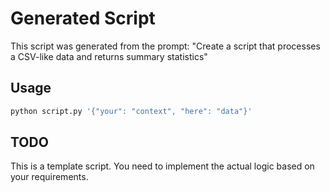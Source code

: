 # Generated Script

This script was generated from the prompt: "Create a script that processes a CSV-like data and returns summary statistics"

## Usage

```bash
python script.py '{"your": "context", "here": "data"}'
```

## TODO

This is a template script. You need to implement the actual logic based on your requirements.
